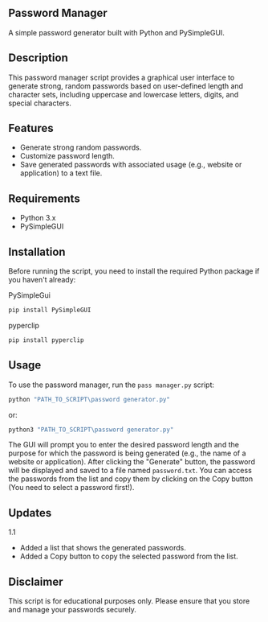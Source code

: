 ## Password Manager

A simple password generator built with Python and PySimpleGUI.

## Description

This password manager script provides a graphical user interface to generate strong, random passwords based on user-defined length and character sets, including uppercase and lowercase letters, digits, and special characters.

## Features

- Generate strong random passwords.
- Customize password length.
- Save generated passwords with associated usage (e.g., website or application) to a text file.

## Requirements

- Python 3.x
- PySimpleGUI

## Installation

Before running the script, you need to install the required Python package if you haven't already:

PySimpleGui

```bash
pip install PySimpleGUI
```

pyperclip

```bash
pip install pyperclip
```

## Usage

To use the password manager, run the `pass manager.py` script:

```bash
python "PATH_TO_SCRIPT\password generator.py"
```

or:

```bash
python3 "PATH_TO_SCRIPT\password generator.py"
```

The GUI will prompt you to enter the desired password length and the purpose for which the password is being generated (e.g., the name of a website or application). After clicking the "Generate" button, the password will be displayed and saved to a file named `password.txt`. You can access the passwords from the list and copy them by clicking on the Copy button (You need to select a password first!).

## Updates

1.1

* Added a list that shows the generated passwords.
* Added a Copy button to copy the selected password from the list.

## Disclaimer

This script is for educational purposes only. Please ensure that you store and manage your passwords securely.
